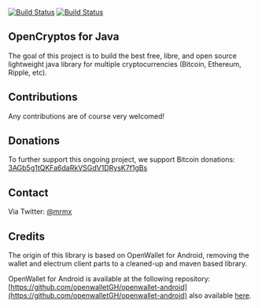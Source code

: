 [![Build Status](https://travis-ci.org/mrmx/opencryptos-core.svg?branch=master)](https://travis-ci.org/mrmx/opencryptos-core)
[![Build Status](https://travis-ci.com/mrmx/opencryptos-core.svg?branch=master)](https://travis-ci.com/mrmx/opencryptos-core)

## OpenCryptos for Java

The goal of this project is to build the best free, libre, and open source lightweight java library for multiple cryptocurrencies (Bitcoin, Ethereum, Ripple, etc). 

## Contributions

Any contributions are of course very welcomed!

## Donations

To further support this ongoing project, we support Bitcoin donations: [3AGb5g1tQKFa6daRkVSGdV1DRysK7f1gBs](bitcoin:3AGb5g1tQKFa6daRkVSGdV1DRysK7f1gBs)


## Contact

Via Twitter: [@mrmx](https://twitter.com/mrmx)

## Credits

The origin of this library is based on OpenWallet for Android, removing the wallet and electrum client parts to a cleaned-up and maven based library.

OpenWallet for Android is available at the following repository: 
[https://github.com/openwalletGH/openwallet-android](https://github.com/openwalletGH/openwallet-android)
also available [here](https://gitlab.com/openwallet/openwallet-android).
